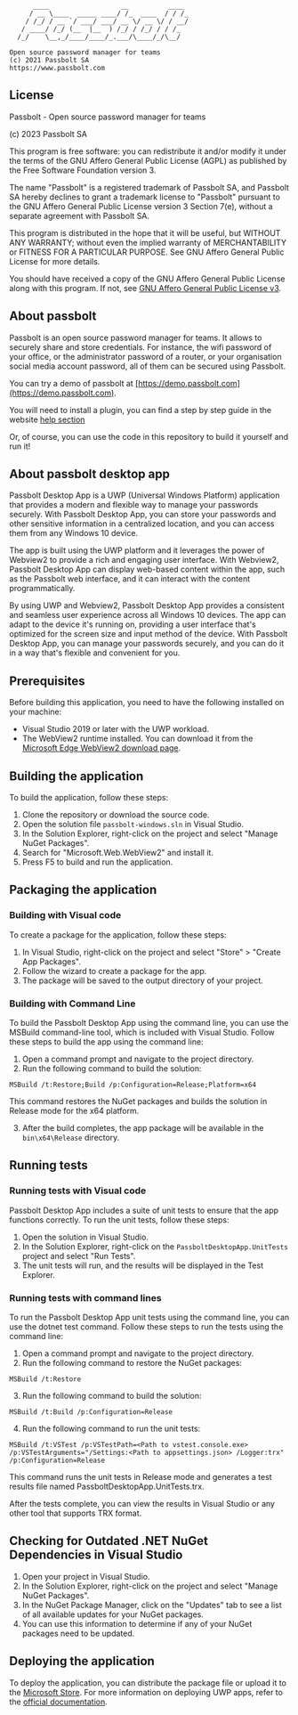 	      ____                  __          ____
	     / __ \____  _____ ____/ /_  ____  / / /_
	    / /_/ / __ `/ ___/ ___/ __ \/ __ \/ / __/
	   / ____/ /_/ (__  |__  ) /_/ / /_/ / / /_
	  /_/    \__,_/____/____/_.___/\____/_/\__/

	Open source password manager for teams
	(c) 2021 Passbolt SA
	https://www.passbolt.com

## License

Passbolt - Open source password manager for teams

(c) 2023 Passbolt SA

This program is free software: you can redistribute it and/or modify it under the terms of the GNU Affero General
Public License (AGPL) as published by the Free Software Foundation version 3.

The name "Passbolt" is a registered trademark of Passbolt SA, and Passbolt SA hereby declines to grant a trademark
license to "Passbolt" pursuant to the GNU Affero General Public License version 3 Section 7(e), without a separate
agreement with Passbolt SA.

This program is distributed in the hope that it will be useful, but WITHOUT ANY WARRANTY; without even the implied
warranty of MERCHANTABILITY or FITNESS FOR A PARTICULAR PURPOSE. See GNU Affero General Public License for more details.

You should have received a copy of the GNU Affero General Public License along with this program. If not,
see [GNU Affero General Public License v3](http://www.gnu.org/licenses/agpl-3.0.html).

## About passbolt

Passbolt is an open source password manager for teams. It allows to securely share and store credentials.
For instance, the wifi password of your office, or the administrator password of a router, or your organisation social
media account password, all of them can be secured using Passbolt.

You can try a demo of passbolt at [https://demo.passbolt.com](https://demo.passbolt.com).

You will need to install a plugin, you can find a step by step guide in the website
[help section](https://www.passbolt.com/help/start/firefox)

Or, of course, you can use the code in this repository to build it yourself and run it!


## About passbolt desktop app

Passbolt Desktop App is a UWP (Universal Windows Platform) application that provides a modern and flexible way to manage your passwords securely. With Passbolt Desktop App, you can store your passwords and other sensitive information in a centralized location, and you can access them from any Windows 10 device.

The app is built using the UWP platform and it leverages the power of Webview2 to provide a rich and engaging user interface. With Webview2, Passbolt Desktop App can display web-based content within the app, such as the Passbolt web interface, and it can interact with the content programmatically.

By using UWP and Webview2, Passbolt Desktop App provides a consistent and seamless user experience across all Windows 10 devices. The app can adapt to the device it's running on, providing a user interface that's optimized for the screen size and input method of the device. With Passbolt Desktop App, you can manage your passwords securely, and you can do it in a way that's flexible and convenient for you.

## Prerequisites

Before building this application, you need to have the following installed on your machine:

- Visual Studio 2019 or later with the UWP workload.
- The WebView2 runtime installed. You can download it from the [Microsoft Edge WebView2 download page](https://developer.microsoft.com/en-us/microsoft-edge/webview2/).

## Building the application

To build the application, follow these steps:

1. Clone the repository or download the source code.
2. Open the solution file `passbolt-windows.sln` in Visual Studio.
3. In the Solution Explorer, right-click on the project and select "Manage NuGet Packages".
4. Search for "Microsoft.Web.WebView2" and install it.
5. Press F5 to build and run the application.

## Packaging the application

### Building with Visual code

To create a package for the application, follow these steps:

1. In Visual Studio, right-click on the project and select "Store" > "Create App Packages".
2. Follow the wizard to create a package for the app.
3. The package will be saved to the output directory of your project.

### Building with Command Line

To build the Passbolt Desktop App using the command line, you can use the MSBuild command-line tool, which is included with Visual Studio. Follow these steps to build the app using the command line:

1. Open a command prompt and navigate to the project directory.
2. Run the following command to build the solution:

``MSBuild /t:Restore;Build /p:Configuration=Release;Platform=x64``

This command restores the NuGet packages and builds the solution in Release mode for the x64 platform.

3. After the build completes, the app package will be available in the `bin\x64\Release` directory.

## Running tests

### Running tests with Visual code

Passbolt Desktop App includes a suite of unit tests to ensure that the app functions correctly. To run the unit tests, follow these steps:

1. Open the solution in Visual Studio.
2. In the Solution Explorer, right-click on the `PassboltDesktopApp.UnitTests` project and select "Run Tests".
3. The unit tests will run, and the results will be displayed in the Test Explorer.

### Running tests with command lines

To run the Passbolt Desktop App unit tests using the command line, you can use the dotnet test command. Follow these steps to run the tests using the command line:

1. Open a command prompt and navigate to the project directory.
2. Run the following command to restore the NuGet packages:

``MSBuild /t:Restore``

3. Run the following command to build the solution:

``MSBuild /t:Build /p:Configuration=Release``

4. Run the following command to run the unit tests:

``MSBuild /t:VSTest /p:VSTestPath=<Path to vstest.console.exe> /p:VSTestArguments="/Settings:<Path to appsettings.json> /Logger:trx" /p:Configuration=Release``

This command runs the unit tests in Release mode and generates a test results file named PassboltDesktopApp.UnitTests.trx.

After the tests complete, you can view the results in Visual Studio or any other tool that supports TRX format.

## Checking for Outdated .NET NuGet Dependencies in Visual Studio
1. Open your project in Visual Studio.
2. In the Solution Explorer, right-click on the project and select "Manage NuGet Packages".
3. In the NuGet Package Manager, click on the "Updates" tab to see a list of all available updates for your NuGet packages.
4. You can use this information to determine if any of your NuGet packages need to be updated.

## Deploying the application

To deploy the application, you can distribute the package file or upload it to the [Microsoft Store](https://docs.microsoft.com/en-us/windows/msix/packaging-tool/create-app-package-with-packaging-tool#step-6-upload-your-package-to-the-store). For more information on deploying UWP apps, refer to the [official documentation](https://learn.microsoft.com/en-us/windows/uwp/debug-test-perf/deploying-and-debugging-uwp-apps). 
